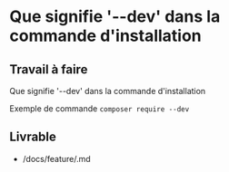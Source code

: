 # Que signifie '--dev' dans la commande d'installation

## Travail à faire

Que signifie '--dev' dans la commande d'installation

Exemple de commande 
`composer require --dev`


## Livrable
- /docs/feature/.md